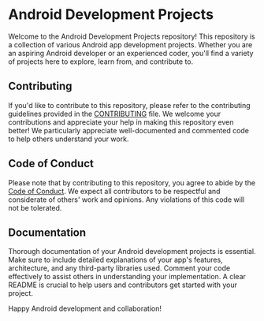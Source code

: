 # Android Development Projects

Welcome to the Android Development Projects repository! This repository is a collection of various Android app development projects. Whether you are an aspiring Android developer or an experienced coder, you'll find a variety of projects here to explore, learn from, and contribute to.

## Contributing

If you'd like to contribute to this repository, please refer to the contributing guidelines provided in the [CONTRIBUTING](https://github.com/Prodigy-InfoTech/.github/blob/main/CONTRIBUTING.md) file. We welcome your contributions and appreciate your help in making this repository even better!
We particularly appreciate well-documented and commented code to help others understand your work.

## Code of Conduct

Please note that by contributing to this repository, you agree to abide by the [Code of Conduct](https://github.com/Prodigy-InfoTech/.github/blob/main/CODE_OF_CONDUCT.md). We expect all contributors to be respectful and considerate of others' work and opinions. Any violations of this code will not be tolerated.


## Documentation

Thorough documentation of your Android development projects is essential. Make sure to include detailed explanations of your app's features, architecture, and any third-party libraries used. Comment your code effectively to assist others in understanding your implementation. A clear README is crucial to help users and contributors get started with your project.

Happy Android development and collaboration!
